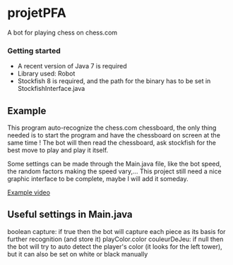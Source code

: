 # projetPFA

A bot for playing chess on chess.com

### Getting started
 - A recent version of Java 7 is required
 - Library used: Robot
 - Stockfish 8 is required, and the path for the binary has to be set in StockfishInterface.java
 
## Example

This program auto-recognize the chess.com chessboard, the only thing needed is to start the program and have the chessboard
on screen at the same time ! The bot will then read the chessboard, ask stockfish for the best move to play and play it itself.

Some settings can be made through the Main.java file, like the bot speed, the random factors making the speed vary,... This project
still need a nice graphic interface to be complete, maybe I will add it someday.

[Example video](https://www.youtube.com/watch?v=KRxwmpGqLFA)

## Useful settings in Main.java

boolean capture: if true then the bot will capture each piece as its basis for further recognition (and store it)
playColor.color couleurDeJeu: if null then the bot will try to auto detect the player's color (it looks for the left tower), but
it can also be set on white or black manually


